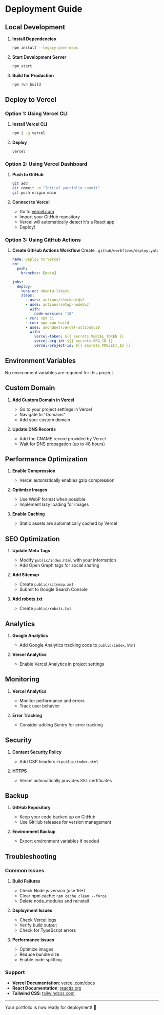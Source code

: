 # Deployment Guide

## Local Development

1. **Install Dependencies**
   ```bash
   npm install --legacy-peer-deps
   ```

2. **Start Development Server**
   ```bash
   npm start
   ```

3. **Build for Production**
   ```bash
   npm run build
   ```

## Deploy to Vercel

### Option 1: Using Vercel CLI

1. **Install Vercel CLI**
   ```bash
   npm i -g vercel
   ```

2. **Deploy**
   ```bash
   vercel
   ```

### Option 2: Using Vercel Dashboard

1. **Push to GitHub**
   ```bash
   git add .
   git commit -m "Initial portfolio commit"
   git push origin main
   ```

2. **Connect to Vercel**
   - Go to [vercel.com](https://vercel.com)
   - Import your GitHub repository
   - Vercel will automatically detect it's a React app
   - Deploy!

### Option 3: Using GitHub Actions

1. **Create GitHub Actions Workflow**
   Create `.github/workflows/deploy.yml`:
   ```yaml
   name: Deploy to Vercel
   on:
     push:
       branches: [main]
   
   jobs:
     deploy:
       runs-on: ubuntu-latest
       steps:
         - uses: actions/checkout@v2
         - uses: actions/setup-node@v2
           with:
             node-version: '18'
         - run: npm ci
         - run: npm run build
         - uses: amondnet/vercel-action@v20
           with:
             vercel-token: ${{ secrets.VERCEL_TOKEN }}
             vercel-org-id: ${{ secrets.ORG_ID }}
             vercel-project-id: ${{ secrets.PROJECT_ID }}
   ```

## Environment Variables

No environment variables are required for this project.

## Custom Domain

1. **Add Custom Domain in Vercel**
   - Go to your project settings in Vercel
   - Navigate to "Domains"
   - Add your custom domain

2. **Update DNS Records**
   - Add the CNAME record provided by Vercel
   - Wait for DNS propagation (up to 48 hours)

## Performance Optimization

1. **Enable Compression**
   - Vercel automatically enables gzip compression

2. **Optimize Images**
   - Use WebP format when possible
   - Implement lazy loading for images

3. **Enable Caching**
   - Static assets are automatically cached by Vercel

## SEO Optimization

1. **Update Meta Tags**
   - Modify `public/index.html` with your information
   - Add Open Graph tags for social sharing

2. **Add Sitemap**
   - Create `public/sitemap.xml`
   - Submit to Google Search Console

3. **Add robots.txt**
   - Create `public/robots.txt`

## Analytics

1. **Google Analytics**
   - Add Google Analytics tracking code to `public/index.html`

2. **Vercel Analytics**
   - Enable Vercel Analytics in project settings

## Monitoring

1. **Vercel Analytics**
   - Monitor performance and errors
   - Track user behavior

2. **Error Tracking**
   - Consider adding Sentry for error tracking

## Security

1. **Content Security Policy**
   - Add CSP headers in `public/index.html`

2. **HTTPS**
   - Vercel automatically provides SSL certificates

## Backup

1. **GitHub Repository**
   - Keep your code backed up on GitHub
   - Use GitHub releases for version management

2. **Environment Backup**
   - Export environment variables if needed

## Troubleshooting

### Common Issues

1. **Build Failures**
   - Check Node.js version (use 16+)
   - Clear npm cache: `npm cache clean --force`
   - Delete node_modules and reinstall

2. **Deployment Issues**
   - Check Vercel logs
   - Verify build output
   - Check for TypeScript errors

3. **Performance Issues**
   - Optimize images
   - Reduce bundle size
   - Enable code splitting

### Support

- **Vercel Documentation**: [vercel.com/docs](https://vercel.com/docs)
- **React Documentation**: [reactjs.org](https://reactjs.org)
- **Tailwind CSS**: [tailwindcss.com](https://tailwindcss.com)

---

Your portfolio is now ready for deployment! 🚀 